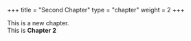 +++
title = "Second Chapter"
type = "chapter"
weight = 2
+++

This is a new chapter.  
This is **Chapter 2**